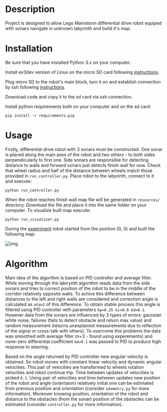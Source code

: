 # Description
Project is designed to allow Lego Mainstorm differential drive robot equiped with sonars navigate in unknown labyrinth and build it's map.

# Installation

Be sure that you have installed Python 3.x on your computer.

Install ev3dev version of Linux on the micro SD card following [instructions](http://www.ev3dev.org/docs/getting-started/#step-2-flash-the-sd-card).

Plug micro SD to the robot's main block, turn it on and establish connection by ssh following [instructions](http://www.ev3dev.org/docs/networking/).

Download code and copy it to the sd card via ssh connection.

Install python requirements both on your computer and on the sd card:

```pip install -r requirements.pip```

# Usage

Firstly, differential drive robot with 3 sonars must be constructed. One sonar is placed along the main axes of the robot and two others - to both sides 
 perpendicularly to first one. Side sonars are responsible for detecting distance to walls and forward sonars just detects finish wall for now. 
 Check that wheel radius and half of the distance between wheels match those provided in ```run_controller.py```. Place robot 
 to the labyrinth, connect to it and execute:
 
 ```python run_controller.py```
 
 When the robot reaches finish wall map file will be generated in ```resources/``` directory. Download the file and place it 
 into the same folder on your computer. To visualize built map execute:
 
 ```python run_visualizer.py```
 
During the [experiment](https://www.youtube.com/watch?v=TkHmNSkewWQ) robot started from the position (0, 0) and 
built the following map:

![img](https://s17.postimg.org/hu9f03d1r/map.png)

# Algorithm

Main idea of the algorithm is based on PID controller and average filter. While moving through the labirynth algorithm reads data from the side sonars and tries to correct position of the robot to be in the middle of the corridor relatively opposite walls. To achive this difference between distances to the left and right walls are considered and correction angle is calculated as ```atan2``` of this difference. To obtain stable process this angle is filtered using PID controller with parameters ```kp=0.25 ki=0.0 kd=0.1```. However data from the sonars are influenced by 3 types of errors: gaussian white noise, failures (fails to detect obstacle and return max value) and random measurement (returns unexplained measurements due to reflection of the signal or cross-talk with others). To overcome this problems the data was smoothed with average filter (n=3 - found using experements) and none-zero differential coefficient ```kd=0.1``` was passed to PID to produce high response to steering.

Based on the angle returned by PID controller new angular velocity is obtained. So robot moves with constant linear velocity and dynamic angular velocities. This pair of velocities are transformed to wheels rotation velocities and robot continue trip. Time between updates of velocities is picked ```0.1```. Using pair of velocities and time between updates new position of the robot and angle (orientaion) relatively initial one can be estimated from previous position and orientation (consider ```odometry.py``` for more information). Moreover knowing position, orientation of the robot  and distance to the obstacles (from the sonar) position of the obstacles can be estimated (consider ```controller.py``` for more information).
